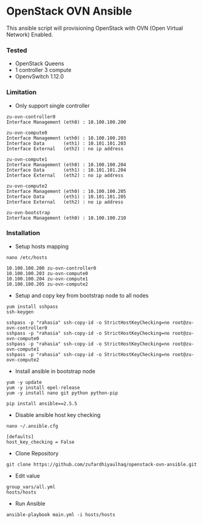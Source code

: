 # OpenStack OVN Ansible
This ansible script will provisioning OpenStack with OVN (Open Virtual Network) Enabled.

### Tested
- OpenStack Queens
- 1 controller 3 compute
- OpenvSwitch 1.12.0

### Limitation
- Only support single controller
```
zu-ovn-controller0
Interface Management (eth0) : 10.100.100.200

zu-ovn-compute0
Interface Management (eth0) : 10.100.100.203
Interface Data       (eth1) : 10.101.101.203
Interface External   (eth2) : no ip address

zu-ovn-compute1
Interface Management (eth0) : 10.100.100.204
Interface Data       (eth1) : 10.101.101.204
Interface External   (eth2) : no ip address

zu-ovn-compute2
Interface Management (eth0) : 10.100.100.205
Interface Data       (eth1) : 10.101.101.205
Interface External   (eth2) : no ip address

zu-ovn-bootstrap
Interface Management (eth0) : 10.100.100.210
```
### Installation
- Setup hosts mapping
```
nano /etc/hosts

10.100.100.200 zu-ovn-controller0
10.100.100.203 zu-ovn-compute0
10.100.100.204 zu-ovn-compute1
10.100.100.205 zu-ovn-compute2
```
- Setup and copy key from bootstrap node to all nodes
```
yum install sshpass
ssh-keygen

sshpass -p "rahasia" ssh-copy-id -o StrictHostKeyChecking=no root@zu-ovn-controller0
sshpass -p "rahasia" ssh-copy-id -o StrictHostKeyChecking=no root@zu-ovn-compute0
sshpass -p "rahasia" ssh-copy-id -o StrictHostKeyChecking=no root@zu-ovn-compute1
sshpass -p "rahasia" ssh-copy-id -o StrictHostKeyChecking=no root@zu-ovn-compute2
```
- Install ansible in bootstrap node
```
yum -y update
yum -y install epel-release
yum -y install nano git python python-pip

pip install ansible==2.5.5
```
-  Disable ansible host key checking
```
nano ~/.ansible.cfg

[defaults]
host_key_checking = False
```
- Clone Repository
```
git clone https://github.com/zufardhiyaulhaq/openstack-ovn-ansible.git
```
- Edit value
```
group_vars/all.yml
hosts/hosts
```
- Run Ansible
```
ansible-playbook main.yml -i hosts/hosts
```